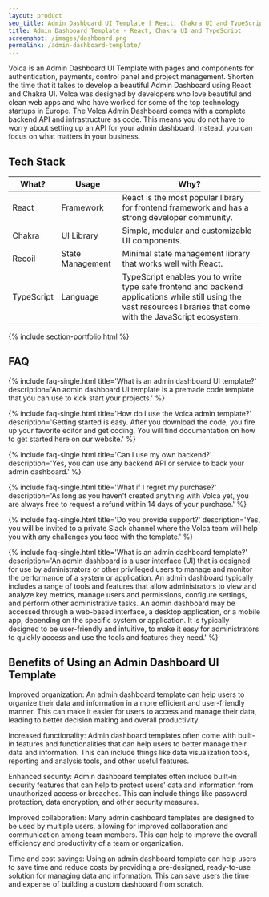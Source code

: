 ```yaml
---
layout: product
seo_title: Admin Dashboard UI Template | React, Chakra UI and TypeScript
title: Admin Dashboard Template - React, Chakra UI and TypeScript
screenshot: /images/dashboard.png
permalink: /admin-dashboard-template/
---
```


Volca is an Admin Dashboard UI Template with pages and components for authentication, payments, control panel and project management. Shorten the time that it takes to develop a beautiful Admin Dashboard using React and Chakra UI. Volca was designed by developers who love beautiful and clean web apps and who have worked for some of the top technology startups in Europe. The Volca Admin Dashboard comes with a complete backend API and infrastructure as code. This means you do not have to worry about setting up an API for your admin dashboard. Instead, you can focus on what matters in your business.

## Tech Stack

| What?      | Usage            | Why?                                                                                                                                                                |
| ---------- | ---------------- | ------------------------------------------------------------------------------------------------------------------------------------------------------------------- |
| React      | Framework        | React is the most popular library for frontend framework and has a strong developer community.                                                                      |
| Chakra     | UI Library       | Simple, modular and customizable UI components.                                                                                                                     |
| Recoil     | State Management | Minimal state management library that works well with React.                                                                                                        |
| TypeScript | Language         | TypeScript enables you to write type safe frontend and backend applications while still using the vast resources libraries that come with the JavaScript ecosystem. |

{% include section-portfolio.html %}

## FAQ

{% include faq-single.html title='What is an admin dashboard UI template?' description='An admin dashboard UI template is a premade code template that you can use to kick start your projects.' %}

{% include faq-single.html title='How do I use the Volca admin template?' description='Getting started is easy. After you download the code, you fire up your favorite editor and get coding. You will find documentation on how to get started here on our website.' %}

{% include faq-single.html title='Can I use my own backend?' description='Yes, you can use any backend API or service to back your admin dashboard.' %}

{% include faq-single.html title='What if I regret my purchase?' description='As long as you haven\'t created anything with Volca yet, you are always free to request a refund within 14 days of your purchase.' %}

{% include faq-single.html title='Do you provide support?' description='Yes, you will be invited to a private Slack channel where the Volca team will help you with any challenges you face with the template.' %}

{% include faq-single.html title='What is an admin dashboard template?' description='An admin dashboard is a user interface (UI) that is designed for use by administrators or other privileged users to manage and monitor the performance of a system or application. An admin dashboard typically includes a range of tools and features that allow administrators to view and analyze key metrics, manage users and permissions, configure settings, and perform other administrative tasks. An admin dashboard may be accessed through a web-based interface, a desktop application, or a mobile app, depending on the specific system or application. It is typically designed to be user-friendly and intuitive, to make it easy for administrators to quickly access and use the tools and features they need.' %}

## Benefits of Using an Admin Dashboard UI Template

Improved organization: An admin dashboard template can help users to organize their data and information in a more efficient and user-friendly manner. This can make it easier for users to access and manage their data, leading to better decision making and overall productivity.

Increased functionality: Admin dashboard templates often come with built-in features and functionalities that can help users to better manage their data and information. This can include things like data visualization tools, reporting and analysis tools, and other useful features.

Enhanced security: Admin dashboard templates often include built-in security features that can help to protect users' data and information from unauthorized access or breaches. This can include things like password protection, data encryption, and other security measures.

Improved collaboration: Many admin dashboard templates are designed to be used by multiple users, allowing for improved collaboration and communication among team members. This can help to improve the overall efficiency and productivity of a team or organization.

Time and cost savings: Using an admin dashboard template can help users to save time and reduce costs by providing a pre-designed, ready-to-use solution for managing data and information. This can save users the time and expense of building a custom dashboard from scratch.